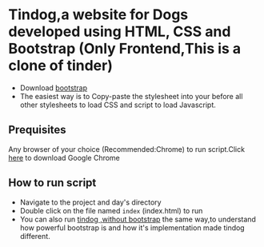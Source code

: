# Tindog,a website for Dogs developed using HTML, CSS and Bootstrap (Only Frontend,This is a clone of tinder)
- Download [bootstrap](https://getbootstrap.com/docs/4.5/getting-started/introduction/)
- The easiest way is to Copy-paste the stylesheet <link> into your <head> before all other stylesheets to load CSS and script to load Javascript.

## Prequisites
Any browser of your choice (Recommended:Chrome) to run script.Click [here](https://www.google.com/chrome/?brand=GGRF&utm_source=google.com&utm_medium=material-callout&utm_campaign=cws&utm_keyword=GGRF) to download Google Chrome


## How to run script
- Navigate to the project and day's directory
- Double click on the file named `index` (index.html) to run
- You can also run [tindog ,without bootstrap](https://github.com/ima-eky/100-days-of-code-course/tree/main/day-57-58/tindog-without-bootstrap) the same way,to understand how powerful bootstrap is and how it's implementation made tindog different.

